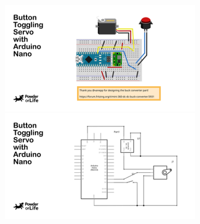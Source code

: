 ![Button_Toggling_Servo](Button_Toggling_Servo_w-Nano_breadboard.png)
![Button_Toggling_Servo](Button_Toggling_Servo_w-Nano_schematic.png)